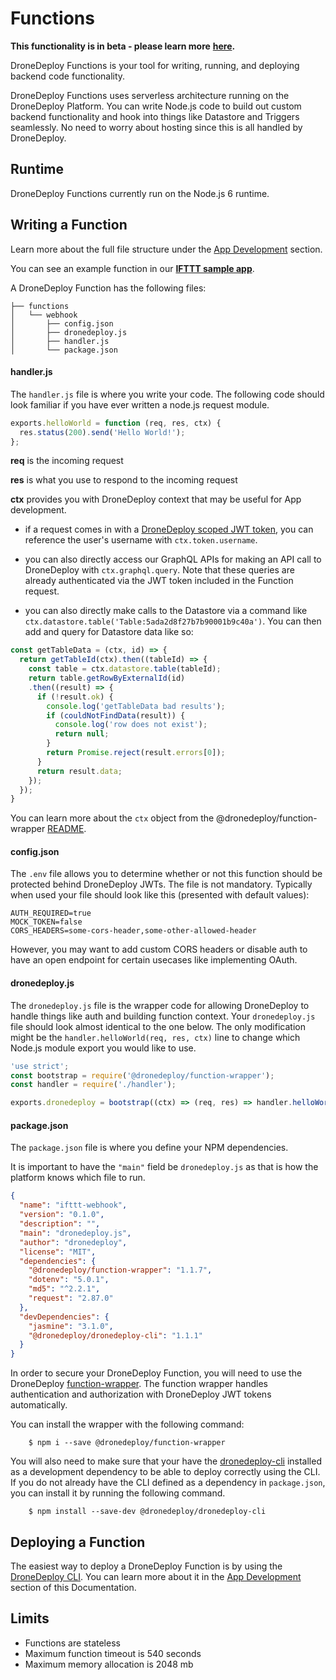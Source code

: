 # Functions

**This functionality is in beta - please learn more** **[here](beta-signup.md).**

DroneDeploy Functions is your tool for writing, running, and deploying backend code functionality.

DroneDeploy Functions uses serverless architecture running on the DroneDeploy Platform. You can write Node.js code to build out custom backend functionality and hook into things like Datastore and Triggers seamlessly. No need to worry about hosting since this is all handled by DroneDeploy.

## Runtime

DroneDeploy Functions currently run on the Node.js 6 runtime.

## Writing a Function

Learn more about the full file structure under the [App Development](app-development.md) section.

You can see an example function in our **[IFTTT sample app](https://github.com/dronedeploy/app-examples/tree/master/IFTTT/functions/webhook)**.

A DroneDeploy Function has the following files:

```
├── functions
│   └── webhook
│       ├── config.json
│       ├── dronedeploy.js
│       ├── handler.js
│       └── package.json
```


#### handler.js

The `handler.js` file is where you write your code. The following code should look familiar if you have ever written a node.js request module.

```javascript
exports.helloWorld = function (req, res, ctx) {
  res.status(200).send('Hello World!');
};
```

**req** is the incoming request

**res** is what you use to respond to the incoming request

**ctx** provides you with DroneDeploy context that may be useful for App development.

* if a request comes in with a [DroneDeploy scoped JWT token](ui-kit.md), you can reference the user's username with `ctx.token.username`.

* you can also directly access our GraphQL APIs for making an API call to DroneDeploy with `ctx.graphql.query`. Note that these queries are already authenticated via the JWT token included in the Function request.

* you can also directly make calls to the Datastore via a command like `ctx.datastore.table('Table:5ada2d8f27b7b90001b9c40a')`. You can then add and query for Datastore data like so:

```javascript
const getTableData = (ctx, id) => {
  return getTableId(ctx).then((tableId) => {
    const table = ctx.datastore.table(tableId);
    return table.getRowByExternalId(id)
    .then((result) => {
      if (!result.ok) {
        console.log('getTableData bad results');
        if (couldNotFindData(result)) {
          console.log('row does not exist');
          return null;
        }
        return Promise.reject(result.errors[0]);
      }
      return result.data;
    });
  });
}
```

You can learn more about the `ctx` object from the @dronedeploy/function-wrapper [README](https://www.npmjs.com/package/@dronedeploy/function-wrapper).

#### config.json

The `.env` file allows you to determine whether or not this function should be protected behind DroneDeploy JWTs. The file is not mandatory. Typically when used your file should look like this (presented with default values):

```
AUTH_REQUIRED=true
MOCK_TOKEN=false
CORS_HEADERS=some-cors-header,some-other-allowed-header
```

However, you may want to add custom CORS headers or disable auth to have an open endpoint for certain usecases like implementing OAuth.

#### dronedeploy.js

The `dronedeploy.js` file is the wrapper code for allowing DroneDeploy to handle things like auth and building function context. Your `dronedeploy.js` file should look almost identical to the one below. The only modification might be the `handler.helloWorld(req, res, ctx)` line to change which Node.js  module export you would like to use.

```javascript
'use strict';
const bootstrap = require('@dronedeploy/function-wrapper');
const handler = require('./handler');

exports.dronedeploy = bootstrap((ctx) => (req, res) => handler.helloWorld(req, res, ctx));
```

#### package.json

The `package.json` file is where you define your NPM dependencies.

It is important to have the `"main"` field be `dronedeploy.js` as that is how the platform knows which file to run.

```json
{
  "name": "ifttt-webhook",
  "version": "0.1.0",
  "description": "",
  "main": "dronedeploy.js",
  "author": "dronedeploy",
  "license": "MIT",
  "dependencies": {
    "@dronedeploy/function-wrapper": "1.1.7",
    "dotenv": "5.0.1",
    "md5": "^2.2.1",
    "request": "2.87.0"
  },
  "devDependencies": {
    "jasmine": "3.1.0",
    "@dronedeploy/dronedeploy-cli": "1.1.1"
  }
}
```

In order to secure your DroneDeploy Function, you will need to use the DroneDeploy [function-wrapper](https://www.npmjs.com/package/@dronedeploy/function-wrapper). The function wrapper handles authentication and authorization with DroneDeploy JWT tokens automatically.

You can install the wrapper with the following command:

        $ npm i --save @dronedeploy/function-wrapper

You will also need to make sure that your have the [dronedeploy-cli](https://www.npmjs.com/package/@dronedeploy/dronedeploy-cli) installed as a development dependency to be able to deploy correctly using the CLI. If you do not already have the CLI defined as a dependency in `package.json`, you can install it by running the following command.

        $ npm install --save-dev @dronedeploy/dronedeploy-cli


## Deploying a Function

The easiest way to deploy a DroneDeploy Function is by using the [DroneDeploy CLI](dronedeploy-cli.md). You can learn more about it in the [App Development](app-development.md) section of this Documentation.

## Limits

* Functions are stateless
* Maximum function timeout is 540 seconds
* Maximum memory allocation is 2048 mb